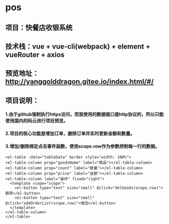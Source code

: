 # pos
## 项目：快餐店收银系统

## 技术栈：vue + vue-cli(webpack) + element + vueRouter + axios

## 预览地址：http://yanggolddragon.gitee.io/index.html/#/

## 项目说明：
#### 1.由于github强制执行https访问，而我使用的数据接口是http协议的，所以只能使用国内的码云进行项目预览。
#### 2.项目的核心功能是增加订单，删除订单并实时更新金额和数量。
#### 3.增加/删除绑定点击事件函数，使用scope.row作为参数控制每一行的数据。
```
<el-table :data="tableData" border style="width: 100%">
<el-table-column prop="goodsName" label="商品"></el-table-column>
<el-table-column prop="count" label="数量"></el-table-column>
<el-table-column prop="price" label="金额"></el-table-column>
<el-table-column label="操作" fixed="right">
  <template scope="scope">
    <el-button type="text" size="small" @click="delGoods(scope.row)">删除</el-button>
    <el-button type="text" size="small" @click="addOrderList(scope.row)">增加</el-button>
  </template>
</el-table-column>
</el-table>
```

